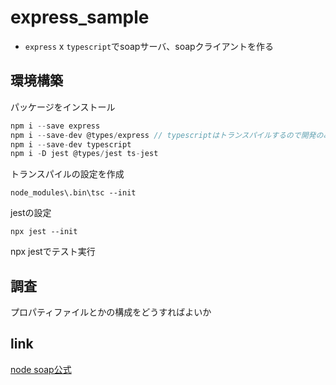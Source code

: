 # express_sample
* `express` x `typescript`でsoapサーバ、soapクライアントを作る

## 環境構築
パッケージをインストール
```js
npm i --save express
npm i --save-dev @types/express // typescriptはトランスパイルするので開発のみ使用
npm i --save-dev typescript
npm i -D jest @types/jest ts-jest
```
トランスパイルの設定を作成
```
node_modules\.bin\tsc --init

```
jestの設定
```
npx jest --init
```
npx jestでテスト実行

## 調査
プロパティファイルとかの構成をどうすればよいか

## link
[node soap公式](https://github.com/vpulim/node-soap#soapcreateclienturl-options-callback---create-a-new-soap-client-from-a-wsdl-url-also-supports-a-local-filesystem-path)
